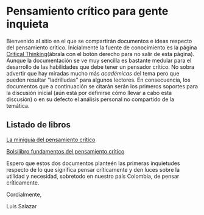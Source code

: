 # Pensamiento crítico para gente inquieta

Bienvenido al sitio en el que se compartirán documentos e ideas respecto del pensamiento crítico. Inicialmente la fuente de conocimiento es la página <a href="http://www.criticalthinking.org">Critical Thinking</a>(ábrala con el botón derecho para no salir de esta página). Aunque la documentación se ve muy sencilla es bastante medular para el desarrollo de las habilidades que debe tener un pensador crítico. No sobra advertir que hay miradas mucho más _académicas_ del tema pero que pueden resultar "ladrilludas" para algunos lectores. En consecuencia, los documentos que a continuación se citarán serán los primeros soportes para la discusión inicial (aún está por definirse cómo llevar a cabo esta discusión) o en su defecto el análisis personal no compartido de la temática.

## Listado de libros
<a href="https://drive.google.com/open?id=1EWs1vY9vdYDuq7DHmY_IgobEnd9ygeLC">La miniguía del pensamiento crítico</a>

<a href="https://drive.google.com/open?id=1rvzrMIozpDKzpRqlBloOjdc0LDUllHIJ">Bolsilibro fundamentos del pensamiento crítico</a>

Espero que estos dos documentos planteén las primeras inquietudes respecto de lo que significa pensar críticamente y den luces sobre la utilidad y necesidad, sobretodo en nuestro país Colombia, de pensar críticamente.

Cordialmente,


Luis Salazar
